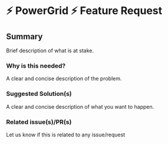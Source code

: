 # ⚡ PowerGrid ⚡ Feature Request

## Summary

Brief description of what is at stake.

### Why is this needed?

A clear and concise description of the problem.

### Suggested Solution(s)

A clear and concise description of what you want to happen.

### Related issue(s)/PR(s)

Let us know if this is related to any issue/request
